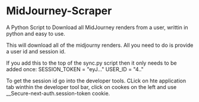 # MidJourney-Scraper
A Python Script to Download all MidJourney renders from a user, writtin in python and easy to use.


This will download all of the midjourny renders.  All you need to do is provide a user id and session id. 

If you add this to the top of the sync.py script then it only needs to be added once:
SESSION_TOKEN = "eyJ..."
USER_ID = "4.."

To get the session id go into the developer tools. CLick on hte application tab winthin the developer tool bar,  click on cookes on the left and use
__Secure-next-auth.session-token cookie. 